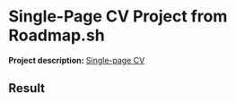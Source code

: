 # Single-Page CV Project from Roadmap.sh

<p><b>Project description:</b> <a href="https://roadmap.sh/projects/single-page-cv">Single-page CV</a></p>

<section>
    <h2>Result</h2>
    <img href="./images/screenshot-result.png">
</section>